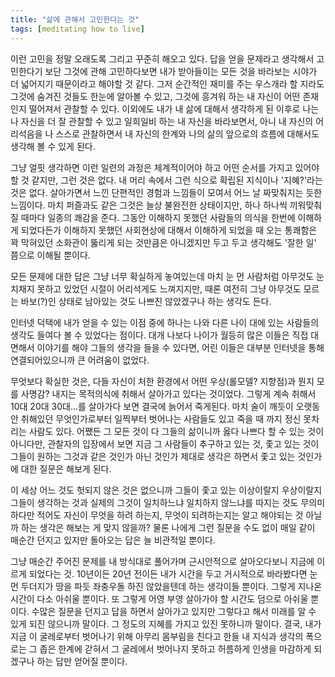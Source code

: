 ```yaml
---
title: "삶에 관해서 고민한다는 것"
tags: [meditating how to live]
---
```


이런 고민을 정말 오래도록 그리고 꾸준히 해오고 있다. 답을 얻을 문제라고 생각해서 고민한다기 보단 그것에 관해 고민하다보면 내가 받아들이는 모든 것을 바라보는 시야가 더 넓어지기 때문이라고 해야할 것 같다. 그저 순간적인 재미를 주는 우스개라 할 지라도 그것에 숨겨진 것들도 한눈에 알아볼 수 있고, 그것에 흥겨워 하는 내 자신이 어떤 존재인지 떨어져서 관찰할 수 있다. 이외에도 내가 내 삶에 대해서 생각하게 된 이후로 나는 나 자신을 더 잘 관찰할 수 있고 일희일비 하는 내 자신을 바라보면서, 아니 내 자신의 어리석음을 나 스스로 관찰하면서 내 자신의 한계와 나의 삶의 앞으로의 흐름에 대해서도 생각해 볼 수 있게 된다.

그냥 얼핏 생각하면 이런 일련의 과정은 체계적이어야 하고 어떤 순서를 가지고 있어야 할 것 같지만, 그런 것은 없다. 내 머리 속에서 그런 식으로 확립된 지식이나 '지혜?'라는 것은 없다. 살아가면서 느낀 단편적인 경험과 느낌들이 모여서 어느 날 짜맞춰지는 듯한 느낌이다. 마치 퍼즐과도 같은 그것은 늘상 불완전한 상태이지만, 하나 하나씩 끼워맞춰질 때마다 일종의 쾌감을 준다. 그동안 이해하지 못했던 사람들의 의식을 한번에 이해하게 되었다든가 이해하지 못했던 사회현상에 대해서 이해하게 되었을 때 오는 통쾌함은 꽉 막혀있던 소화관이 뚫리게 되는 것만큼은 아니겠지만 두고 두고 생각해도 '잘한 일' 쯤으로 이해될 뿐이다. 

모든 문제에 대한 답은 그냥 너무 확실하게 놓여있는데 마치 눈 먼 사람처럼 아무것도 눈치채지 못하고 있었던 시절이 어리석게도 느껴지지만, 때론 여전히 그냥 아무것도 모르는 바보(?)인 상태로 남아있는 것도 나쁘진 않았겠구나 하는 생각도 든다. 

인터넷 덕택에 내가 얻을 수 있는 이점 중에 하나는 나와 다른 나이 대에 있는 사람들의 생각도 들여다 볼 수 있었다는 점이다. 대개 나보다 나이가 월등히 많은 이들은 직접 대면해서 이야기를 해야 그들의 생각을 들을 수 있다면, 어린 이들은 대부분 인터넷을 통해 연결되어있으니까 큰 어려움이 없었다. 

무엇보다 확실한 것은, 다들 자신이 처한 환경에서 어떤 우상(롤모델? 지향점)과 뭔지 모를 사명감? 내지는 목적의식에 취해서 살아가고 있다는 것이었다. 그렇게 계속 취해서 10대 20대 30대...를 살아가다 보면 결국에 늙어서 죽게된다. 마치 술이 깨듯이 오랫동안 취해있던 무엇인가로부터 일찍부터 벗어나는 사람들도 있고 죽을 때 까지 정신 못차리는 사람도 있다. 어쨌든 그 모든 것이 다 그들의 삶이니까 옳다 나쁘다 할 수 있는 것이 아니다만, 관찰자의 입장에서 보면 지금 그 사람들이 추구하고 있는 것, 좇고 있는 것이 그들이 원하는 그것과 같은 것인가 아닌 것인가 제대로 생각은 하면서 좇고 있는 것인가에 대한 질문은 해보게 된다.

이 세상 어느 것도 헛되지 않은 것은 없으니까 그들이 좇고 있는 이상이랄지 우상이랄지 그들이 생각하는 것과 실제의 그것이 일치하느냐 일치하지 않느냐를 따지는 것도 무의미하다만 적어도 자신이 무엇을 하려 하는지, 무엇이 되려하는지는 알고 해야되는 것 아닐까 하는 생각은 해보는 게 맞지 않을까? 물론 나에게 그런 질문을 수도 없이 매일 같이 매순간 던지고 있지만 돌아오는 답은 늘 비관적일 뿐이다. 

그냥 매순간 주어진 문제를 내 방식대로 풀어가며 근시안적으로 살아오다보니 지금에 이르게 되었다는 것. 10년이든 20년 전이든 내가 시간을 두고 거시적으로 바라봤다면 눈먼 두더지가 땅을 파듯 좌충우돌 하진 않았을텐데 하는 생각이들 뿐이다. 그렇게 지나온 시간이 다소 아쉬울 뿐이다. 또 그렇게 어영 부영 살아가야 할 시간도 덤으로 아쉬울 뿐이다. 수많은 질문을 던지고 답을 하면서 살아가고 있지만 그렇다고 해서 미래를 알 수 있게 되진 않으니까 말이다. 그 정도의 지혜를 가지고 있진 못하니까 말이다. 결국, 내가 지금 이 굴레로부터 벗어나기 위해 아무리 몸부림을 친다고 한들 내 지식과 생각의 폭으로는 그 좁은 한계에 갇혀서 그 굴레에서 벗어나지 못하고 허름하게 인생을 마감하게 되겠구나 하는 답만 얻어질 뿐이다. 